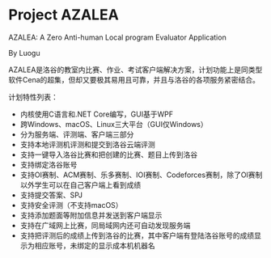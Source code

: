 # Project AZALEA
AZALEA: A Zero Anti-human Local program Evaluator Application

By Luogu

AZALEA是洛谷的教室内比赛、作业、考试客户端解决方案，计划功能上是同类型软件Cena的超集，但却又要极其易用且可靠，并且与洛谷的各项服务紧密结合。

计划特性列表：
* 内核使用C语言和.NET Core编写，GUI基于WPF
* 跨Windows、macOS、Linux三大平台（GUI仅Windows）
* 分为服务端、评测端、客户端三部分
* 支持本地评测机评测和提交到洛谷云端评测
* 支持一键导入洛谷比赛和把创建的比赛、题目上传到洛谷
* 支持绑定洛谷账号
* 支持OI赛制、ACM赛制、乐多赛制、IOI赛制、Codeforces赛制，除了OI赛制以外学生可以在自己客户端上看到成绩
* 支持提交答案、SPJ
* 支持安全评测（不支持macOS）
* 支持添加题面等附加信息并发送到客户端显示
* 支持在广域网上比赛，同局域网内还可自动发现服务端
* 支持把评测后的成绩上传到洛谷的比赛，其中客户端有登陆洛谷账号的成绩显示为相应账号，未绑定的显示成本机机器名
